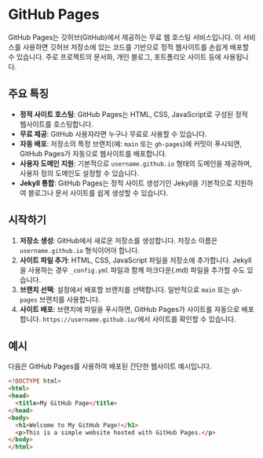 # GitHub Pages

GitHub Pages는 깃허브(GitHub)에서 제공하는 무료 웹 호스팅 서비스입니다. 이 서비스를 사용하면 깃허브 저장소에 있는 코드를 기반으로 정적 웹사이트를 손쉽게 배포할 수 있습니다. 주로 프로젝트의 문서화, 개인 블로그, 포트폴리오 사이트 등에 사용됩니다.

## 주요 특징

- **정적 사이트 호스팅**: GitHub Pages는 HTML, CSS, JavaScript로 구성된 정적 웹사이트를 호스팅합니다.
- **무료 제공**: GitHub 사용자라면 누구나 무료로 사용할 수 있습니다.
- **자동 배포**: 저장소의 특정 브랜치(예: `main` 또는 `gh-pages`)에 커밋이 푸시되면, GitHub Pages가 자동으로 웹사이트를 배포합니다.
- **사용자 도메인 지원**: 기본적으로 `username.github.io` 형태의 도메인을 제공하며, 사용자 정의 도메인도 설정할 수 있습니다.
- **Jekyll 통합**: GitHub Pages는 정적 사이트 생성기인 Jekyll을 기본적으로 지원하여 블로그나 문서 사이트를 쉽게 생성할 수 있습니다.

## 시작하기

1. **저장소 생성**: GitHub에서 새로운 저장소를 생성합니다. 저장소 이름은 `username.github.io` 형식이어야 합니다.
2. **사이트 파일 추가**: HTML, CSS, JavaScript 파일을 저장소에 추가합니다. Jekyll을 사용하는 경우 `_config.yml` 파일과 함께 마크다운(.md) 파일을 추가할 수도 있습니다.
3. **브랜치 선택**: 설정에서 배포할 브랜치를 선택합니다. 일반적으로 `main` 또는 `gh-pages` 브랜치를 사용합니다.
4. **사이트 배포**: 브랜치에 파일을 푸시하면, GitHub Pages가 사이트를 자동으로 배포합니다. `https://username.github.io/`에서 사이트를 확인할 수 있습니다.

## 예시

다음은 GitHub Pages를 사용하여 배포된 간단한 웹사이트 예시입니다.

```html
<!DOCTYPE html>
<html>
<head>
  <title>My GitHub Page</title>
</head>
<body>
  <h1>Welcome to My GitHub Page!</h1>
  <p>This is a simple website hosted with GitHub Pages.</p>
</body>
</html>
